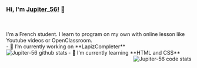 
### Hi, I'm [Jupiter_56!](https://github.com/Jupiter-56) 👋
<br/>
<br/>
I'm a French student. I learn to program on my own with online lesson like Youtube videos or OpenClassroom.

<br/>
- 🔭 I’m currently working on **LapizCompleter**
<br/>
- 🌱 I’m currently learning **HTML and CSS**



<img align="left" src="https://github-readme-stats.anuraghazra1.vercel.app/api?username=Jupiter-56&show_icons=true&include_all_commits=true&theme=nord" alt="Jupiter-56 github stats" />

<br/>

<img align="right" src="https://github-readme-stats.anuraghazra1.vercel.app/api/top-langs/?username=Jupiter-56&layout=compact&theme=nord" alt="Jupiter-56 code stats" />
